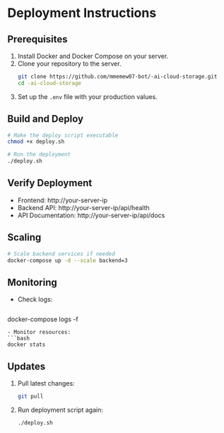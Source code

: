 # Deployment Instructions

## Prerequisites

1. Install Docker and Docker Compose on your server.
2. Clone your repository to the server.
   ```bash
   git clone https://github.com/mmemew07-bot/-ai-cloud-storage.git
   cd -ai-cloud-storage
   ```
3. Set up the `.env` file with your production values.

## Build and Deploy

```bash
# Make the deploy script executable
chmod +x deploy.sh

# Run the deployment
./deploy.sh
```

## Verify Deployment

- Frontend: http://your-server-ip
- Backend API: http://your-server-ip/api/health
- API Documentation: http://your-server-ip/api/docs

## Scaling

```bash
# Scale backend services if needed
docker-compose up -d --scale backend=3
```

## Monitoring

- Check logs:
  ```bash
docker-compose logs -f
  ```
- Monitor resources:
  ```bash
docker stats
  ```

## Updates

1. Pull latest changes:
    ```bash
    git pull
    ```
2. Run deployment script again:
    ```bash
    ./deploy.sh
    ```